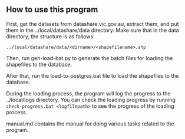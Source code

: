 ## How to use this program

First, get the datasets from datashare.vic.gov.au, extract them, and put them in the ../local/datashare/data directory. Make sure that in the data directory, the structure is as follows:

```
../local/datashare/data/<dirname>/<shapefilename>.shp
```

Then, run gen-load-bat.py to generate the batch files for loading the shapefiles to the database.

After that, run the load-to-postgres.bat file to load the shapefiles to the database.

During the loading process, the program will log the progress to the ../local/logs directory. You can check the loading progress by running `check-progress.bat <logfilepath>` to see the progress of the loading process. 

manual.md contains the manual for doing various tasks related to the program.